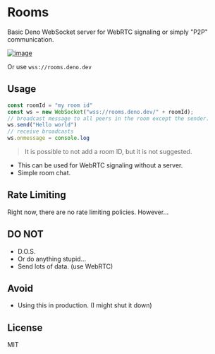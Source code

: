 # Rooms

Basic Deno WebSocket server for WebRTC signaling or simply "P2P" communication.

[![image][deploy-img]][deploy-url]

[deploy-img]: https://user-images.githubusercontent.com/23035000/116934239-b0d4a400-ac32-11eb-83f6-0c4119d59fa8.png

[deploy-url]: https://dash.deno.com/new?url=https://deno.land/x/rooms/mod.ts

Or use `wss://rooms.deno.dev`

## Usage

```ts
const roomId = "my room id"
const ws = new WebSocket("wss://rooms.deno.dev/" + roomId);
// broadcast message to all peers in the room except the sender.
ws.send("Hello world")
// receive broadcasts
ws.onmessage = console.log
```

> It is possible to not add a room ID, but it is not suggested.

- This can be used for WebRTC signaling without a server.
- Simple room chat.

## Rate Limiting

Right now, there are no rate limiting policies. However...

## DO NOT

- D.O.S.
- Or do anything stupid...
- Send lots of data. (use WebRTC)

## Avoid

- Using this in production. (I might shut it down)

## License

MIT